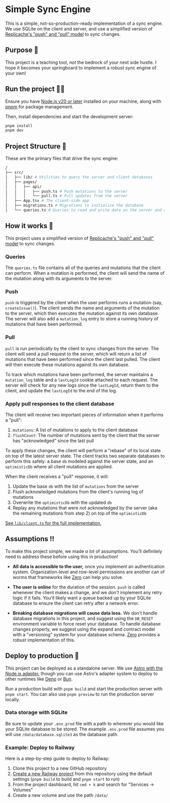 # Simple Sync Engine

This is a simple, not-so-production-ready implementation of a sync engine. We use SQLite on the client and server, and use a simplified version of [Replicache's "push" and "pull" model](https://doc.replicache.dev/concepts/how-it-works#sync-details) to sync changes.

## Purpose 🎯

This project is a teaching tool, _not_ the bedrock of your next side hustle. I hope it becomes your springboard to implement a robust sync engine of your own!

## Run the project 🏃‍♂️

Ensure you have [Node.js v20 or later](https://nodejs.org) installed on your machine, along with [pnpm](https://pnpm.io) for package management.

Then, install dependencies and start the development server:

```sh
pnpm install
pnpm dev
```

## Project Structure 📂

These are the primary files that drive the sync engine:

```sh
/
├── src/
│   ├── lib/ # Utilities to query the server and client databases
│   ├── pages/
│   │   ├── api/
│   │   │   ├── push.ts # Push mutations to the server
│   │   │   └── pull.ts # Pull updates from the server
│   ├── App.tsx # The client-side app
│   ├── migrations.ts # Migrations to initialize the database
│   └── queries.ts # Queries to read and write data on the server and client
```

## How it works 🔄

This project uses a simplified version of [Replicache's "push" and "pull" model](https://doc.replicache.dev/concepts/how-it-works#sync-details) to sync changes.

### Queries

The `queries.ts` file contains all of the queries and mutations that the client can perform. When a mutation is performed, the client will send the name of the mutation along with its arguments to the server.

### Push

`push` is triggered by the client when the user performs runs a mutation (say, `createIssue()`). The client sends the name and arguments of the mutation to the server, which then executes the mutation against its own database. The server will also add a `mutation_log` entry to store a running history of mutations that have been performed.

### Pull

`pull` is run periodically by the client to sync changes from the server. The client will send a pull request to the server, which will return a list of mutations that have been performed since the client last pulled. The client will then execute these mutations against its own database.

To track which mutations have been performed, the server maintains a `mutation_log` table and a `lastLogId` cookie attached to each request. The server will check for any new logs since the `lastLogId`, return them to the client, and update the `lastLogId` to the end of the log.

### Apply pull responses to the client database

The client will receive two important pieces of information when it performs a "pull":

1. `mutations`: A list of mutations to apply to the client database
2. `flushCount`: The number of mutations sent by the client that the server has "acknowledged" since the last pull

To apply these changes, the client will perform a "rebase" of its local state on top of the latest server state. The client tracks two separate databases to perform this safely: a base `db` modeled against the server state, and an `optimisticDb` where all client mutations are applied.

When the client receives a "pull" response, it will:

1. Update the base `db` with the list of `mutations` from the server
2. Flush acknowledged mutations from the client's running log of mutations
3. Overwrite the `optimisticDb` with the updated `db`
4. Replay any mutations that were _not_ acknowledged by the server (aka the remaining mutations from step 2) on top of the `optimisticDb`

[See `lib/client.ts` for the full implementation.](https://github.com/bholmesdev/simple-sync-engine/blob/main/src/lib/client.ts)

## Assumptions ‼️

To make this project simple, we made _a lot_ of assumptions. You'll definitely need to address these before using this in production!

- **All data is accessible to the user,** once you implement an authentication system. Organization-level and row-level permissions are another can of worms that frameworks like [Zero](https://zero.rocicorp.dev/docs/introduction) can help you solve.

- **The user is online** for the duration of the session. `push` is called whenever the client makes a change, and we _don't_ implement any retry logic if it fails. You'll likely want a queue backed up by your SQLite database to ensure the client can retry after a network error.

- **Breaking database migrations will cause data loss.** We don't handle database migrations in this project, and suggest using the `DB_RESET` environment variable to force reset your database. To handle database changes properly, we suggest using the expand and contract model with a "versioning" system for your database schema. [Zero](https://zero.rocicorp.dev/docs/migrations) provides a robust implementation of this.

## Deploy to production 🚀

This project can be deployed as a standalone server. We use [Astro with the Node.js adapter](https://docs.astro.build/en/deploy/node/), though you can use Astro's adapter system to deploy to other runtimes like [Deno](https://docs.astro.build/en/guides/deploy/deno/) or [Bun](https://docs.astro.build/en/recipes/bun/).

Run a production build with `pnpm build` and start the production server with `pnpm start`. You can also use `pnpm preview` to run the production server locally.

### Data storage with SQLite

Be sure to update your `.env.prod` file with a path to wherever you would like your SQLite database to be stored. The example `.env.prod` file assumes you will use `/data/database.sqlite3` as the database path.

### Example: Deploy to Railway

Here is a step-by-step guide to deploy to Railway:

1. Clone this project to a new GitHub repository
2. [Create a new Railway project](https://docs.railway.com/quick-start) from this repository using the default settings (`pnpm build` to build and `pnpm start` to run)
3. From the project dashboard, hit `cmd + k` and search for "Services -> Volumes"
4. Create a new volume and use the path `/data/`
